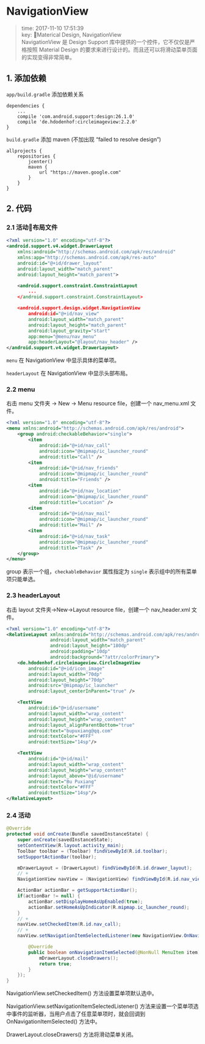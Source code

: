 # NavigationView
>time: 2017-11-10 17:51:39   
>key: Materical Design, NavigationView  
>NavigationView 是 Design Support 库中提供的一个控件，它不仅仅是严格按照 Material Design 的要求来进行设计的。而且还可以将滑动菜单页面的实现变得非常简单。

## 1. 添加依赖
`app/build.gradle` 添加依赖关系
```
dependencies {
    ...
    compile 'com.android.support:design:26.1.0'
    compile 'de.hdodenhof:circleimageview:2.2.0'
}
```

`build.gradle`  添加 maven (不加出现 “failed to resolve design”)
```
allprojects {
    repositories {
        jcenter()
        maven {
            url "https://maven.google.com"
        }
    }
}
```

## 2. 代码
### 2.1 活动布局文件
```xml
<?xml version="1.0" encoding="utf-8"?>
<android.support.v4.widget.DrawerLayout
    xmlns:android="http://schemas.android.com/apk/res/android"
    xmlns:app="http://schemas.android.com/apk/res-auto"
    android:id="@+id/drawer_layout"
    android:layout_width="match_parent"
    android:layout_height="match_parent">

    <android.support.constraint.ConstraintLayout
        ...
    </android.support.constraint.ConstraintLayout>

    <android.support.design.widget.NavigationView
        android:id="@+id/nav_view"
        android:layout_width="match_parent"
        android:layout_height="match_parent"
        android:layout_gravity="start"
        app:menu="@menu/nav_menu"
        app:headerLayout="@layout/nav_header" />
</android.support.v4.widget.DrawerLayout>
```
`menu` 在 NavigationView 中显示具体的菜单项。

`headerLayout` 在 NavigationView 中显示头部布局。

### 2.2 menu

右击 menu 文件夹 -> New -> Menu resource file，创建一个 nav_menu.xml 文件。
```xml
<?xml version="1.0" encoding="utf-8"?>
<menu xmlns:android="http://schemas.android.com/apk/res/android">
    <group android:checkableBehavior="single">
        <item
            android:id="@+id/nav_call"
            android:icon="@mipmap/ic_launcher_round"
            android:title="Call" />
        <item
            android:id="@+id/nav_friends"
            android:icon="@mipmap/ic_launcher_round"
            android:title="Friends" />
        <item
            android:id="@+id/nav_location"
            android:icon="@mipmap/ic_launcher_round"
            android:title="Location" />
        <item
            android:id="@+id/nav_mail"
            android:icon="@mipmap/ic_launcher_round"
            android:title="Mail" />
        <item
            android:id="@+id/nav_task"
            android:icon="@mipmap/ic_launcher_round"
            android:title="Task" />
    </group>
</menu>
```

group 表示一个组，`checkableBehavior` 属性指定为 `single` 表示组中的所有菜单项只能单选。

### 2.3 headerLayout

右击 layout 文件夹->New->Layout resource file，创建一个 nav_header.xml 文件。

```xml
<?xml version="1.0" encoding="utf-8"?>
<RelativeLayout xmlns:android="http://schemas.android.com/apk/res/android"
                android:layout_width="match_parent"
                android:layout_height="180dp"
                android:padding="10dp"
                android:background="?attr/colorPrimary">
    <de.hdodenhof.circleimageview.CircleImageView
        android:id="@+id/icon_image"
        android:layout_width="70dp"
        android:layout_height="70dp"
        android:src="@mipmap/ic_launcher"
        android:layout_centerInParent="true" />

    <TextView
        android:id="@+id/username"
        android:layout_width="wrap_content"
        android:layout_height="wrap_content"
        android:layout_alignParentBottom="true"
        android:text="bupuxiang@qq.com"
        android:textColor="#FFF"
        android:textSize="14sp"/>

    <TextView
        android:id="@+id/mail"
        android:layout_width="wrap_content"
        android:layout_height="wrap_content"
        android:layout_above="@id/username"
        android:text="Bu Puxiang"
        android:textColor="#FFF"
        android:textSize="14sp"/>
</RelativeLayout>
```

### 2.4 活动

```java
@Override
protected void onCreate(Bundle savedInstanceState) {
    super.onCreate(savedInstanceState);
    setContentView(R.layout.activity_main);
    Toolbar toolbar = (Toolbar) findViewById(R.id.toolbar);
    setSupportActionBar(toolbar);

    mDrawerLayout = (DrawerLayout) findViewById(R.id.drawer_layout);
    // +
    NavigationView navView = (NavigationView) findViewById(R.id.nav_view);

    ActionBar actionBar = getSupportActionBar();
    if(actionBar != null) {
        actionBar.setDisplayHomeAsUpEnabled(true);
        actionBar.setHomeAsUpIndicator(R.mipmap.ic_launcher_round);
    }
    // +
    navView.setCheckedItem(R.id.nav_call);
    // +
    navView.setNavigationItemSelectedListener(new NavigationView.OnNavigationItemSelectedListener() {

        @Override
        public boolean onNavigationItemSelected(@NonNull MenuItem item) {
            mDrawerLayout.closeDrawers();
            return true;
        }
    });
}
```

NavigationView.setCheckedItem() 方法设置菜单项默认选中。

NavigationView.setNavigationItemSelectedListener() 方法来设置一个菜单项选中事件的监听器，当用户点击了任意菜单项时，就会回调到 OnNavigationItemSelected() 方法中。

DrawerLayout.closeDrawers() 方法将滑动菜单关闭。